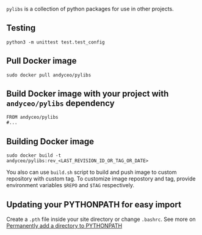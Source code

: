 `pylibs` is a collection of python packages for use in other projects.

## Testing

    python3 -m unittest test.test_config


## Pull Docker image

    sudo docker pull andyceo/pylibs


## Build Docker image with your project with `andyceo/pylibs` dependency

    FROM andyceo/pylibs
    #...


## Building Docker image

    sudo docker build -t andyceo/pylibs:rev_<LAST_REVISION_ID_OR_TAG_OR_DATE>

You also can use `build.sh` script to build and push image to custom repository with custom tag. To customize image repostory and tag, provide environment variables `$REPO` and `$TAG` respectively.


## Updating your PYTHONPATH for easy import

Create a `.pth` file inside your site directory or change `.bashrc`. See more on [Permanently add a directory to PYTHONPATH](https://stackoverflow.com/questions/3402168/permanently-add-a-directory-to-pythonpath)
